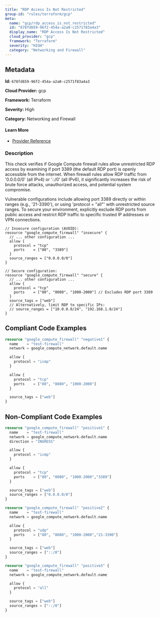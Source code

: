 ```yaml
---
title: "RDP Access Is Not Restricted"
group-id: "rules/terraform/gcp"
meta:
  name: "gcp/rdp_access_is_not_restricted"
  id: "678fd659-96f2-454a-a2a0-c2571f83a4a3"
  display_name: "RDP Access Is Not Restricted"
  cloud_provider: "gcp"
  framework: "Terraform"
  severity: "HIGH"
  category: "Networking and Firewall"
---
```

## Metadata

**Id:** `678fd659-96f2-454a-a2a0-c2571f83a4a3`

**Cloud Provider:** gcp

**Framework:** Terraform

**Severity:** High

**Category:** Networking and Firewall

#### Learn More

 - [Provider Reference](https://registry.terraform.io/providers/hashicorp/google/latest/docs/resources/compute_firewall)

### Description

 This check verifies if Google Compute firewall rules allow unrestricted RDP access by examining if port 3389 (the default RDP port) is openly accessible from the internet. When firewall rules allow RDP traffic from '0.0.0.0/0' (all IPv4) or '::/0' (all IPv6), it significantly increases the risk of brute force attacks, unauthorized access, and potential system compromise.

Vulnerable configurations include allowing port 3389 directly or within ranges (e.g., '21-3390'), or using 'protocol = "all"' with unrestricted source ranges. To secure your environment, explicitly exclude RDP ports from public access and restrict RDP traffic to specific trusted IP addresses or VPN connections.

```hcl
// Insecure configuration (AVOID):
resource "google_compute_firewall" "insecure" {
  // ... other configuration ...
  allow {
    protocol = "tcp"
    ports    = ["80", "3389"]
  }
  source_ranges = ["0.0.0.0/0"]
}

// Secure configuration:
resource "google_compute_firewall" "secure" {
  // ... other configuration ...
  allow {
    protocol = "tcp"
    ports    = ["80", "8080", "1000-2000"] // Excludes RDP port 3389
  }
  source_tags = ["web"]
  // Alternatively, limit RDP to specific IPs:
  // source_ranges = ["10.0.0.0/24", "192.168.1.0/24"]
}
```


## Compliant Code Examples
```terraform
resource "google_compute_firewall" "negative1" {
  name    = "test-firewall"
  network = google_compute_network.default.name

  allow {
    protocol = "icmp"
  }

  allow {
    protocol = "tcp"
    ports    = ["80", "8080", "1000-2000"]
  }

  source_tags = ["web"]
}
```
## Non-Compliant Code Examples
```terraform
resource "google_compute_firewall" "positive1" {
  name    = "test-firewall"
  network = google_compute_network.default.name
  direction = "INGRESS"

  allow {
    protocol = "icmp"
  }

  allow {
    protocol = "tcp"
    ports    = ["80", "8080", "1000-2000","3389"]
  }

  source_tags = ["web"]
  source_ranges = ["0.0.0.0/0"]
}

resource "google_compute_firewall" "positive2" {
  name    = "test-firewall"
  network = google_compute_network.default.name

  allow {
    protocol = "udp"
    ports    = ["80", "8080", "1000-2000","21-3390"]
  }

  source_tags = ["web"]
  source_ranges = ["::/0"]
}

resource "google_compute_firewall" "positive3" {
  name    = "test-firewall"
  network = google_compute_network.default.name

  allow {
    protocol = "all"
  }

  source_tags = ["web"]
  source_ranges = ["::/0"]
}

```